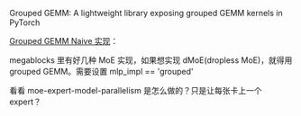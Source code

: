 Grouped GEMM: A lightweight library exposing grouped GEMM kernels in PyTorch

[Grouped GEMM Naive 实现](https://github.com/tgale96/grouped_gemm/blob/main/grouped_gemm/ops_test.py#L43C1-L52C26)：

megablocks 里有好几种 MoE 实现，如果想实现 dMoE(dropless MoE)，就得用 grouped GEMM。需要设置 mlp_impl == 'grouped'

看看 moe-expert-model-parallelism 是怎么做的？只是让每张卡上一个 expert？


